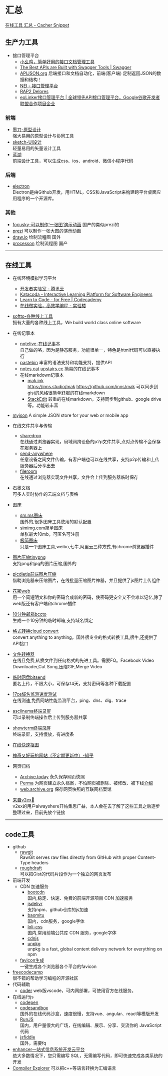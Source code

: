 # 汇总

[在线工具 汇总 - Cacher Snippet](https://snippets.cacher.io/snippet/b24e669bd80d9e31542b)  

## 生产力工具

- 接口管理平台
  - [小幺鸡，简单好用的接口文档管理工具](http://www.xiaoyaoji.cn/)
  - [The Best APIs are Built with Swagger Tools | Swagger](https://swagger.io/)
  - [APIJSON.org](http://apijson.org/) 后端接口和文档自动化，前端(客户端) 定制返回JSON的数据和结构！
  - [NEI - 接口管理平台](https://nei.netease.com/)
  - [RAP2 Delores](http://rap2.taobao.org/)
  - [eoLinker接口管理平台 | 全球领先API接口管理平台，Google谷歌开发者联盟合作项目企业](https://www.eolinker.com/)

### 前端

- [墨刀-原型设计](https://modao.cc/)  
  强大易用的原型设计与协同工具
- [sketch-UI设计](http://www.sketchcn.com/)  
  轻量易用的矢量设计工具
- [蓝湖](https://lanhuapp.com/)  
  前端设计工具，可以生成css、ios、android、微信小程序代码

### 后端

- [electron](https://electronjs.org/)  
  Electron是由Github开发，用HTML，CSS和JavaScript来构建跨平台桌面应用程序的一个开源库。 

### 其他

- [focusky-可以制作‘一张图’演示动画](http://www.focusky.com.cn/) 国产的类似prezi的
- [prezi](https://prezi.com/) 可以制作一张大图的演示动画
- [draw.io](https://www.draw.io/) 绘制流程图 国外
- [processon](https://www.processon.com/) 绘制流程图 国产

---

## 在线工具

- 在线环境模拟学习平台
  - [开发者实验室 - 腾讯云](https://cloud.tencent.com/developer/labs)
  - [Katacoda - Interactive Learning Platform for Software Engineers](https://www.katacoda.com/)
  - [Learn to Code - for Free | Codecademy](https://www.codecademy.com)
  - [在线做实验，高效学编程 - 实验楼](https://www.shiyanlou.com/)
- [softto-各种线上工具](https://softo.co/)  
  拥有大量的各种线上工具，We build world class online software
- 在线记事本
  - [notelive-在线记事本](https://note.rizon.top)  
    自己做的咯，因为是静态服务，功能很单一，特色是html代码可以直接执行
  - [pastebin](https://pastebin.com )
    丰富的语法支持和功能支持，提供API
  - [notes.cat](https://notes.cat/) [upstairs.cc](https://upstairs.cc)
    简易的在线记事本
  - 在线markdown记事本
    - [mak.ink](https://mak.ink/)  
      https://inns.studio/mak  https://github.com/inns/mak 可以同步到gist的风格很简单舒服的在线markdown
    - [StackEdit](https://stackedit.io/)  较重的在线markdown，支持同步到github、google drive 等。功能较丰富

- [myjson](http://myjson.com/)  A simple JSON store for your web or mobile app
- 在线文件共享与传输
  - [sharedrop](https://www.sharedrop.io/)  
    在线通过浏览器实现，局域网跨设备的p2p文件共享,点对点传输不会保存在服务器上
  - [send-anywhere](https://send-anywhere.com/)  
    任意设备之间文件传输，有客户端也可以在线共享，支持p2p传输和上传服务器后分享出去
  - [fileroom](https://fileroom.io/)  
    在线通过浏览器实现文件共享，文件会上传到服务器临时保存
- [石墨文档](https://shimo.im/)  
  可多人实时协作的云端文档与表格
- 图床
  - [sm.ms图床](https://sm.ms/)  
    国外的,很多图床工具使用的默认配置
  - [simimg.com简单图床](https://simimg.com/)  
    单张最大10mb，可匿名可注册
  - [极简图床](https://jiantuku.com/)  
    只是一个图床工具,weibo,七牛,阿里云三种方式,有chrome浏览器插件
- [图片压缩tinypng](https://tinypng.com/)  
  支持png和jpg的图片压缩,国外的
- [picdietjs前端图片压缩](https://www.picdiet.com/zh-cn)  
  借助浏览器来压缩图片，在线批量压缩图片神器，并且提供了js图片上传组件
- [花密web](https://flowerpassword.com/app/web)  
  用一个简短明文和你的密码合成新的密码，使密码更安全又不会难以记忆,除了web版还有客户端和chrome插件
- [10分钟邮箱bccto](http://mail.bccto.me/)  
  生成一个10分钟的临时邮箱,支持域名绑定
- [格式转换cloud convert](https://cloudconvert.com/)  
  convert anything to anything。国外很专业的格式转换工具,很牛,还提供了API接口
- [文件转换器](https://convertio.co/zh/)  
  在线且免费,转换文件到任何格式的先进工具。需要FQ。Facebook Video Downloader,Cut Song,压缩GIF,Merge Video
- [临时网盘bitsend](https://bitsend.jp/?setLang=zh-tw)  
  匿名上传，不限大小，可保存14天，支持密码等各种下载配置
- [17ce域名监测速度测试](https://www.17ce.com/)  
  在线测速,免费网站性能监测平台，ping、dns、dig、trace
- [asciinema终端录屏](https://asciinema.org/)  
  可以录制终端操作后上传到服务器共享
- [showterm终端录屏](http://showterm.io/)  
  终端录屏，支持慢放，有进度条
- [在线快速抠图](https://www.gaoding.com/koutu)
- [神奇又好玩的网站（不定期更新中）-知乎](https://zhuanlan.zhihu.com/p/21745861)  
- 网页归档
  - [Archive.today](https://archive.today/) 永久保存网页快照
  - [Perma](https://perma.cc/) 为网页建立永久档案，不怕网页被删除、被修改、被下线[介绍](http://www.appinn.com/perma-cc/)
  - [web.archive.org](https://web.archive.org/) 保存网页快照的互联网档案馆
- [来自v2ex🔗](https://www.v2ex.com/t/443398)  
   v2ex的用户alwayshere开帖集思广益，本人会在去了解了这些工具之后逐步整理过来，目前先放个链接

---

## code工具

- github
  - [rawgit](https://rawgit.com/)  
    RawGit serves raw files directly from GitHub with proper Content-Type headers
  - [roughdraft](http://roughdraft.io)  
    可以把Gist的代码片段作为一个独立的网页发布
- 前端开发
  - CDN 加速服务
    - [bootcdn](http://www.bootcdn.cn/)  
      国内,稳定、快速、免费的前端开源项目 CDN 加速服务
    - [jsdelivr](https://www.jsdelivr.com/)  
      支持npm、github仓库的js加速
    - [baomitu](https://cdn.baomitu.com/)  
      国内，cdn服务，google字体
    - [loli-css](https://css.loli.net/)  
      国内,常用前端公共库 CDN 服务，google字体
    - [cdnjs](https://cdnjs.com/)
    - [unpkg](https://unpkg.com/)  
      unpkg is a fast, global content delivery network for everything on npm
  - [favicon生成](https://realfavicongenerator.net/)  
   一键生成各个浏览器各个平台的favicon
- [freecodecamp](https://www.freecodecamp.cn/)  
  很不错的帮助学习编程的开源社区
- 代码辅助
  - [coder](https://coder.com/) web版vscode，可内网部署，可使用官方在线服务。
- 在线运行js
  - [codepen](https://codepen.io/)
  - [codesandbox](https://codesandbox.io/)  
    国外的在线代码沙盒，速度很慢，支持vue、angular、react等模版开发
  - [RunJS](http://runjs.cn/)  
    国内，用户量很大的广场，在线编辑、展示、分享、交流你的 JavaScript 代码
  - [jsfiddle](https://jsfiddle.net/)  
    国外，需要fq
- [enhancer一站式信息系统开发云平台](https://enhancer.io/)  
  绝大多数情况下，您只需编写 SQL，无需编写代码，即可快速完成各类系统的开发
- [Compiler Explorer](https://godbolt.org) 可以把c++等语言转换为汇编语言